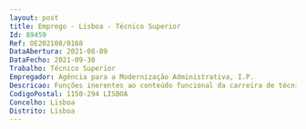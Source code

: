 ```yaml
--- 
layout: post
title: Emprego - Lisboa - Técnico Superior
Id: 89459
Ref: OE202108/0168
DataAbertura: 2021-08-09
DataFecho: 2021-09-30
Trabalho: Técnico Superior
Empregador: Agência para a Modernização Administrativa, I.P.
Descricao: Funções inerentes ao conteúdo funcional da carreira de técnico superior no âmbito das competências do Gabinete Juridico, designadamente as previstas no artigo 8.º dos Estatutos da AMA, aprovados pela Portaria n.º 92 2010, de 12 de fevereiro
CodigoPostal: 1150-294 LISBOA
Concelho: Lisboa
Distrito: Lisboa
--- 
```

